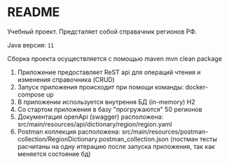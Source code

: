 # README #
Учебный проект. Предсталяет собой справачник регионов РФ.


Java версия: `11`

Сборка проекта осуществляется с помощью maven
mvn clean package


1) Приложение предоставляет ReST api для операций чтения и изменения справочника (CRUD)
2) Запуск приложения происходит при помощи команды: docker-compose up
3) В приложении используется внутрення БД (in-memory) H2
4) Со стартом приложения в базу "прогружаются" 50 регионов
5) Документация openApi (swagger) расположена: src/main/resources/api/dictionary/region/region.yaml
6) Postman коллекция расположена:
src/main/resources/postman-collection/RegionDictionary.postman_collection.json 
(постман тесты расчитаны на одну итерацию после запуска приложения,
так как меняется состояние бд)


